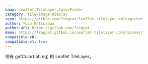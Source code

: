 ```yaml
---
name: Leaflet.TileLayer.ColorPicker
category: tile-image-display
repo: https://github.com/frogcat/leaflet-tilelayer-colorpicker
author: Yuzo Matsuzawa
author-url: https://github.com/frogcat
demo: https://frogcat.github.io/leaflet-tilelayer-colorpicker/
compatible-v0:
compatible-v1: true
---
```


带有 getColor(latLng) 的 Leaflet TileLayer。
